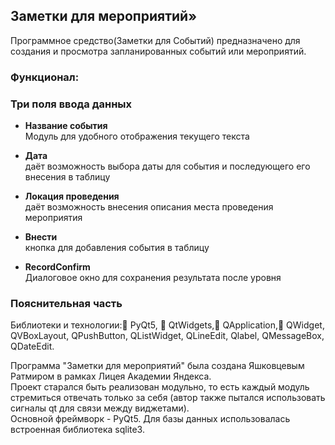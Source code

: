 ## Заметки для мероприятий»

Программное средство(Заметки для Событий) предназначено для создания и просмотра запланированных событий или мероприятий.

### Функционал:

### Три поля ввода данных

- **Название события**\
Модуль для удобного отображения текущего текста

- **Дата**\
даёт возможность выбора даты для события и последующего его внесения в таблицу

- **Локация проведения**\
даёт возможность внесения описания места проведения мероприятия

- **Внести**\
кнопка для добавления события в таблицу 

- **RecordConfirm**\
Диалоговое окно для сохранения результата после уровня


### Пояснительная часть

Библиотеки и технологии: PyQt5,  QtWidgets, QApplication, QWidget,
 QVBoxLayout,
 QPushButton, 
 QListWidget,
 QLineEdit, 
 Qlabel,
 QMessageBox,
 QDateEdit.


Программа "Заметки для мероприятий" была создана Яшковцевым Ратмиром в рамках Лицея Академии Яндекса. \
Проект старался быть реализован модульно, то есть каждый модуль стремиться отвечать только за себя (автор также пытался использовать сигналы qt для связи между виджетами). \
Основной фреймворк - PyQt5. Для базы данных использовалась встроенная библиотека sqlite3.
